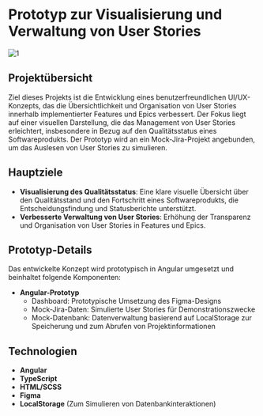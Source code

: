 # Prototyp zur Visualisierung und Verwaltung von User Stories

![1](https://github.com/user-attachments/assets/f52904c4-f12e-496b-8d57-eafa6d8e5a0b)

## Projektübersicht

Ziel dieses Projekts ist die Entwicklung eines benutzerfreundlichen UI/UX-Konzepts, das die Übersichtlichkeit und Organisation von User Stories innerhalb implementierter Features und Epics verbessert. 
Der Fokus liegt auf einer visuellen Darstellung, die das Management von User Stories erleichtert, insbesondere in Bezug auf den Qualitätsstatus eines Softwareprodukts. 
Der Prototyp wird an ein Mock-Jira-Projekt angebunden, um das Auslesen von User Stories zu simulieren.

## Hauptziele

- **Visualisierung des Qualitätsstatus**: Eine klare visuelle Übersicht über den Qualitätsstand und den Fortschritt eines Softwareprodukts, die Entscheidungsfindung und Statusberichte unterstützt.
- **Verbesserte Verwaltung von User Stories**: Erhöhung der Transparenz und Organisation von User Stories in Features und Epics.

## Prototyp-Details

Das entwickelte Konzept wird prototypisch in Angular umgesetzt und beinhaltet folgende Komponenten:

- **Angular-Prototyp**
  - Dashboard: Prototypische Umsetzung des Figma-Designs
  - Mock-Jira-Daten: Simulierte User Stories für Demonstrationszwecke
  - Mock-Datenbank: Datenverwaltung basierend auf LocalStorage zur Speicherung und zum Abrufen von Projektinformationen

## Technologien

- **Angular**
- **TypeScript**
- **HTML/SCSS**
- **Figma**
- **LocalStorage** (Zum Simulieren von Datenbankinteraktionen)
